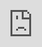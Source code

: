 <div id="BLOG_META_DATA" tags="BETA" heading="PaLM: Scaling Language Modeling with Pathways" excerpt="Large language models have been shown to achieve remarkable performance across a variety of natural
language tasks using few-shot learning, which drastically reduces the number of task-specific training
examples needed to adapt the model to a particular application" cover-image="https://docs.cloud.kabeers.network/c/synced/627caf9abbbbd---Screen%20Shot%202022-05-12%20at%2011.55.12%20AM.png" type="fullscreenembed" style="visibility:hidden"></div>
<iframe src="https://docs.cloud.kabeers.network/static/research-kabeersnetwork/pdf-renderer/pdfjs-2.13.216-dist/web/viewer.html?file=https://docs.cloud.kabeers.network/static/research-kabeersnetwork/embedded-page/pdf/palm--2204.02311.pdf" frameborder="0" style="overflow:hidden;overflow-x:hidden;overflow-y:hidden;height:100%;width:100%;position:absolute;top:0%;left:0px;right:0px;bottom:0px" height="100%" width="100%"></iframe>

